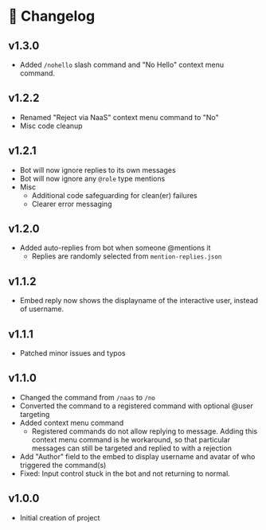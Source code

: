 # 📝 Changelog

## v1.3.0
- Added `/nohello` slash command and "No Hello" context menu command.

## v1.2.2
- Renamed "Reject via NaaS" context menu command to "No"
- Misc code cleanup

## v1.2.1
- Bot will now ignore replies to its own messages
- Bot will now ignore any `@role` type mentions
- Misc
  - Additional code safeguarding for clean(er) failures
  - Clearer error messaging

## v1.2.0
- Added auto-replies from bot when someone @mentions it
  - Replies are randomly selected from `mention-replies.json`

## v1.1.2
- Embed reply now shows the displayname of the interactive user, instead of username.

## v1.1.1
- Patched minor issues and typos

## v1.1.0
- Changed the command from `/naas` to `/no`
- Converted the command to a registered command with optional @user targeting
- Added context menu command
  - Registered commands do not allow replying to message. Adding this context menu command is he workaround, so that particular messages can still be targeted and replied to with a rejection
- Add "Author" field to the embed to display username and avatar of who triggered the command(s)
- Fixed: Input control stuck in the bot and not returning to normal.

## v1.0.0
- Initial creation of project

